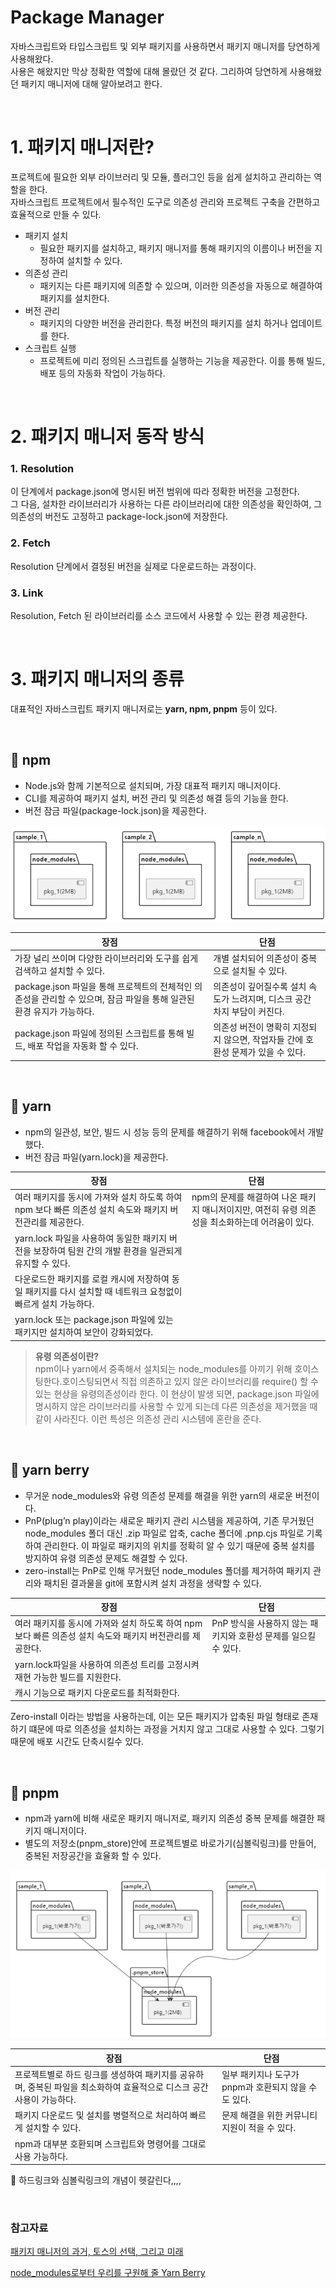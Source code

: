 # Package Manager
자바스크립트와 타입스크립트 및 외부 패키지를 사용하면서 패키지 매니저를 당연하게 사용해왔다.   
사용은 해왔지만 막상 정확한 역할에 대해 몰랐던 것 같다. 그리하여 당연하게 사용해왔던 패키지 매니저에 대해 알아보려고 한다.

<br>

# 1. 패키지 매니저란?

프로젝트에 필요한 외부 라이브러리 및 모듈, 플러그인 등을 쉽게 설치하고 관리하는 역할을 한다.   
자바스크립트 프로젝트에서 필수적인 도구로 의존성 관리와 프로젝트 구축을 간편하고 효율적으로 만들 수 있다.

- 패키지 설치
    - 필요한 패키지를 설치하고, 패키지 매니저를 통해 패키지의 이름이나 버전을 지정하여 설치할 수 있다.
- 의존성 관리
    - 패키지는 다른 패키지에 의존할 수 있으며, 이러한 의존성을 자동으로 해결하여 패키지를 설치한다.
- 버전 관리
    - 패키지의 다양한 버전을 관리한다. 특정 버전의 패키지를 설치 하거나 업데이트를 한다.
- 스크립트 실행
    - 프로젝트에 미리 정의된 스크립트를 실행하는 기능을 제공한다. 이를 통해 빌드, 배포 등의 자동화 작업이 가능하다.

<br>

# 2. 패키지 매니저 동작 방식

### 1. Resolution

이 단계에서 package.json에 명시된 버전 범위에 따라 정확한 버전을 고정한다.   
그 다음, 설차한 라이브러리가 사용하는 다른 라이브러리에 대한 의존성을 확인하여, 그 의존성의 버전도 고정하고 package-lock.json에 저장한다.

### 2. Fetch

Resolution 단계에서 결정된 버전을 실제로 다운로드하는 과정이다. 

### 3. Link

Resolution, Fetch 된 라이브러리를 소스 코드에서 사용할 수 있는 환경 제공한다.

<br>

# 3. 패키지 매니저의 종류

대표적인 자바스크립트 패키지 매니저로는 **yarn, npm, pnpm** 등이 있다.

<br>

## 📍 npm

- Node.js와 함께 기본적으로 설치되며, 가장 대표적 패키지 매니저이다.
- CLI를 제공하여 패키지 설치, 버전 관리 및 의존성 해결 등의 기능을 한다.
- 버전 잠금 파일(package-lock.json)을 제공한다.

![1](./sh/1.png)

| 장점 | 단점 |
| --- | --- |
| 가장 널리 쓰이며 다양한 라이브러리와 도구를 쉽게 검색하고 설치할 수 있다. | 개별 설치되어 의존성이 중복으로 설치될 수 있다.|
| package.json 파일을 통해 프로젝트의 전체적인 의존성을 관리할 수 있으며, 잠금 파일을 통해 일관된 환경 유지가 가능하다. | 의존성이 깊어질수록 설치 속도가 느려지며, 디스크 공간 차지 부담이 커진다. |
| package.json 파일에 정의된 스크립트를 통해 빌드, 배포 작업을 자동화 할 수 있다. | 의존성 버전이 명확히 지정되지 않으면, 작업자들 간에 호환성 문제가 있을 수 있다. |

<br>

## 📍 yarn

- npm의 일관성, 보안, 빌드 시 성능 등의 문제를 해결하기 위해 facebook에서 개발했다.
- 버전 잠금 파일(yarn.lock)을 제공한다.

| 장점 | 단점 |
| --- | --- |
| 여러 패키지를 동시에 가져와 설치 하도록 하여 npm 보다 빠른 의존성 설치 속도와 패키지 버전관리를 제공한다. | npm의 문제를 해결하여 나온 패키지 매니저이지만, 여전히 유령 의존성을 최소화하는데 어려움이 있다. |
| yarn.lock 파일을 사용하여 동일한 패키지 버전을 보장하여 팀원 간의 개발 환경을 일관되게 유지할 수 있다. |  |
| 다운로드한 패키지를 로컬 캐시에 저장하여 동일 패키지를 다시 설치할 때 네트워크 요청없이 빠르게 설치 가능하다. |  |
| yarn.lock 또는 package.json 파일에 있는 패키지만 설치하여 보안이 강화되었다. |  |


 > **유령 의존성이란?**    
 > npm이나 yarn에서 중족해서 설치되는 node_modules를 아끼기 위해 호이스팅한다.호이스팅되면서 직접 의존하고 있지 않은 라이브러리를 require() 할 수 있는 현상을 유령의존성이라 한다. 이 현상이 발생 되면, package.json 파일에 명시하지 않은 라이브러리를 사용할 수 있게 되는데 다른 의존성을 제거했을 때 같이 사라진다. 이런 특성은 의존성 관리 시스템에 혼란을 준다.



<br>


## 📍 yarn berry

- 무거운 node_modules와 유령 의존성 문제를 해결을 위한 yarn의 새로운 버전이다.
- PnP(plug’n play)이라는 새로운 패키지 관리 시스템을 제공하여, 기존 무거웠던 node_modules 폴더 대신 .zip 파일로 압축, cache 폴더에 .pnp.cjs 파일로 기록하여 관리한다. 이 파일로 패키지의 위치를 정확히 알 수 있기 때문에 중복 설치를 방지하여 유령 의존성 문제도 해결할 수 있다.
- zero-install는 PnP로 인해 무거웠던 node_modules 폴더를 제거하여 패키지 관리와 패치된 결과물을 git에 포함시켜 설치 과정을 생략할 수 있다.

| 장점 | 단점 |
| --- | --- |
| 여러 패키지를 동시에 가져와 설치 하도록 하여 npm 보다 빠른 의존성 설치 속도와 패키지 버전관리를 제공한다. | PnP 방식을 사용하지 않는 패키지와 호환성 문제를 일으킬 수 있다. |
| yarn.lock파일을 사용하여 의존성 트리를 고정시켜 재현 가능한 빌드를 지원한다. |  |
| 캐시 기능으로 패키지 다운로드를 최적화한다. |  |

Zero-install 이라는 방법을 사용하는데, 이는 모든 패키지가 압축된 파일 형태로 존재하기 떄문에 따로 의존성을 설치하는 과정을 거치지 않고 그대로 사용할 수 있다. 그렇기 때문에 배포 시간도 단축시킬수 있다.

<br>

## 📍 pnpm

- npm과 yarn에 비해 새로운 패키지 매니저로, 패키지 의존성 중복 문제를 해결한 패키지 매니저이다.
- 별도의 저장소(pnpm_store)안에 프로젝트별로 바로가기(심볼릭링크)를 만들어, 중복된 저장공간을 효율화 할 수 있다.

![2](./sh/2.png)

| 장점 | 단점 |
| --- | --- |
| 프로젝트별로 하드 링크를 생성하여 패키지를 공유하며, 중복된 파일을 최소화하여 효율적으로 디스크 공간 사용이 가능하다. | 일부 패키지나 도구가 pnpm과 호환되지 않을 수도 있다. |
| 패키지 다운로드 및 설치를 병렬적으로 처리하여 빠르게 설치할 수 있다. | 문제 해결을 위한 커뮤니티 지원이 적을 수 있다. |
| npm과 대부분 호환되며 스크립트와 명령어를 그대로 사용 가능하다. |  |

🤔 하드링크와 심볼릭링크의 개념이 헷갈린다,,,,

<br>

### 참고자료

[패키지 매니저의 과거, 토스의 선택, 그리고 미래](https://toss.tech/article/lightning-talks-package-manager)

[node_modules로부터 우리를 구원해 줄 Yarn Berry](https://toss.tech/article/node-modules-and-yarn-berry)